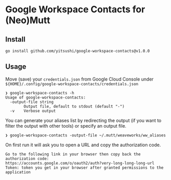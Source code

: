 # Google Workspace Contacts for (Neo)Mutt


## Install

```
go install github.com/yitsushi/google-workspace-contacts@v1.0.0
```

## Usage

Move (save) your `credentials.json` from Google Cloud Console under
`${HOME}/.config/google-workspace-contacts/credentials.json`

```
❯ google-workspace-contacts -h
Usage of google-workspace-contacts:
  -output-file string
        Output file, default to stdout (default "-")
  -v    Verbose output
```

You can generate your aliases list by redirecting the output (if you want to filter the output with other tools) or specify an output file.

```
❯ google-workspace-contacts -output-file ~/.mutt/weaveworks/ww_aliases
```

On first run it will ask you to open a URL and copy the authorization code.

```
Go to the following link in your browser then copy back the authorization code:
https://accounts.google.com/o/oauth2/auth?very-long-long-long-url
Token: token you get in your browser after granted permissions to the application
```
